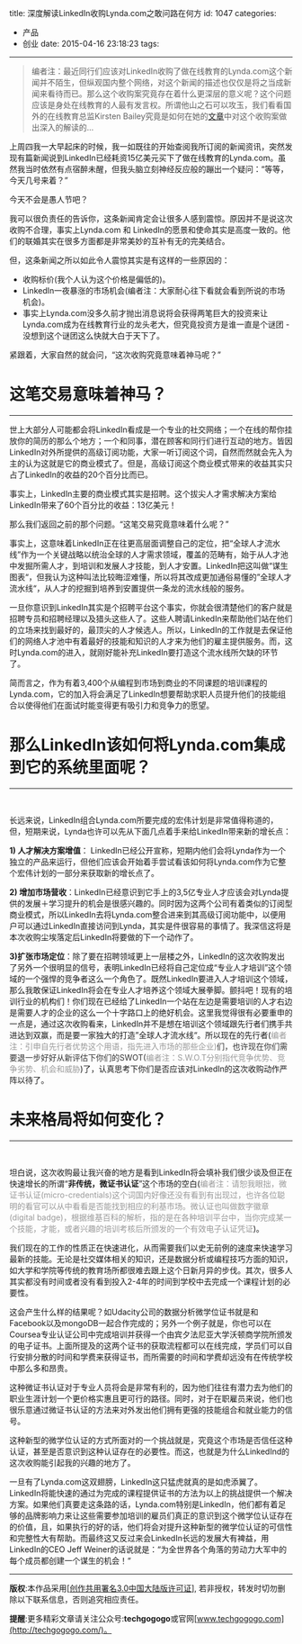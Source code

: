 title: 深度解读LinkedIn收购Lynda.com之敢问路在何方
id: 1047
categories:
  - 产品
  - 创业
date: 2015-04-16 23:18:23
tags:
---


> 编者注：最近同行们应该对LinkedIn收购了做在线教育的Lynda.com这个新闻并不陌生，但纵观国内整个网络，对这个新闻的描述也仅仅是将之当成新闻来看待而已。那么这个收购案究竟存在着什么更深层的意义呢？这个问题应该是身处在线教育的人最有发言权。所谓他山之石可以攻玉，我们看看国外的在线教育总监Kirsten Bailey究竟是如何在她的[文章](https://medium.com/@kirsten.bailey/linkedin-acquires-lynda-com-but-what-does-it-mean-a1085f8337e9)中对这个收购案做出深入的解读的...

上周四我一大早起床的时候，我一如既往的开始查阅我所订阅的新闻资讯，突然发现有篇新闻说到LinkedIn已经耗资15亿美元买下了做在线教育的Lynda.com。虽然我当时依然有点宿醉未醒，但我头脑立刻神经反应般的蹦出一个疑问：“等等，今天几号来着？”

今天不会是愚人节吧？

我可以很负责任的告诉你，这条新闻肯定会让很多人感到震惊。原因并不是说这次收购不合理，事实上Lynda.com 和 LinkedIn的愿景和使命其实是高度一致的。他们的联婚其实在很多方面都是非常美妙的互补有无的完美结合。

但，这条新闻之所以如此令人震惊其实是有这样的一些原因的：

*   收购标价(我个人认为这个价格是偏低的)。
*   LinkedIn一夜暴涨的市场机会(编者注：大家耐心往下看就会看到所说的市场机会)。
*   事实上Lynda.com没多久前才抛出消息说将会获得两笔巨大的投资来让Lynda.com成为在线教育行业的龙头老大，但究竟投资方是谁一直是个谜团 - 没想到这个谜团这么快就大白于天下了。

紧跟着，大家自然的就会问，“这次收购究竟意味着神马呢？”

# 这笔交易意味着神马？

* * *

世上大部分人可能都会将LinkedIn看成是一个专业的社交网络；一个在线的帮你挂放你的简历的那么个地方；一个和同事，潜在顾客和同行们进行互动的地方。皆因LinkedIn对外所提供的高级订阅功能，大家一听订阅这个词，自然而然就会先入为主的认为这就是它的商业模式了。但是，高级订阅这个商业模式带来的收益其实只占了LinkedIn的收益的20个百分比而已。

事实上，LinkedIn主要的商业模式其实是招聘。这个拔尖人才需求解决方案给LinkedIn带来了60个百分比的收益：13亿美元！

那么我们返回之前的那个问题。“这笔交易究竟意味着什么呢？”

事实上，这意味着LinkedIn正在往更高层面调整自己的定位，把“全球人才流水线”作为一个关键战略以统治全球的人才需求领域，覆盖的范畴有，始于从人才池中发掘所需人才，到培训和发展人才技能，到人才安置。LinkedIn把这叫做“谋生图表“，但我认为这种叫法比较晦涩难懂，所以将其改成更加通俗易懂的”全球人才流水线“，从人才的挖掘到培养到安置提供一条龙的流水线般的服务。

一旦你意识到LinkedIn其实是个招聘平台这个事实，你就会很清楚他们的客户就是招聘专员和招聘经理以及猎头这些人了。这些人聘请LinkedIn来帮助他们站在他们的立场来找到最好的，最顶尖的人才候选人。所以，LinkedIn的工作就是去保证他们的网络人才池中有着最好的技能和知识的人才来为他们的雇主提供服务。而，这时Lynda.com的进入，就刚好能补充LinkedIn要打造这个流水线所欠缺的环节了。

简而言之，作为有着3,400个从编程到市场到商业的不同课题的培训课程的Lynda.com，它的加入将会满足了LinkedIn想要帮助求职人员提升他们的技能组合以使得他们在面试时能变得更有吸引力和竞争力的愿望。

# 那么LinkedIn该如何将Lynda.com集成到它的系统里面呢？

* * *

&nbsp;

长远来说，LinkedIn组合Lynda.com所要完成的宏伟计划是非常值得称道的，但，短期来说，Lynda也许可以先从下面几点着手来给LinkedIn带来新的增长点：

**1) 人才解决方案增值**： LinkedIn已经公开宣称，短期内他们会将Lynda作为一个独立的产品来运行，但他们应该会开始着手尝试看该如何将Lynda.com作为它整个宏伟计划的一部分来获取新的增长点了。

**2) 增加市场营收**：LinkedIn已经意识到它手上的3,5亿专业人才应该会对Lynda提供的发展＋学习提升的机会是很感兴趣的。同时因为这两个公司有着类似的订阅型商业模式，所以LinkedIn去将Lynda.com整合进来到其高级订阅功能中，以便用户可以通过LinkedIn直接访问到Lynda，其实是件很容易的事情了。我深信这将是本次收购尘埃落定后LinkedIn将要做的下一个动作了。

**3)扩张市场定位**：除了要在招聘领域更上一层楼之外，LinkedIn的这次收购发出了另外一个很明显的信号，表明LinkedIn已经将自己定位成“专业人才培训”这个领域的一个强悍的竞争者这么一个角色了。既然LinkedIn要进入人才培训这个领域，那么我敢保证LinkedIn将会在专业人才培养这个领域大展拳脚。颤抖吧！现有的培训行业的机构们！你们现在已经给了LinkedIn一个站在左边是需要培训的人才右边是需要人才的企业的这么一个十字路口上的绝好机会。这里我觉得很有必要重申的一点是，通过这次收购看来，LinkedIn并不是想在培训这个领域跟先行者们携手共进达到双赢，而是要一家独大的打造”全球人才流水线“。所以现在的先行者(<span style="color: #999999;">编者注：引申自先行者优势这个用语，指先进入市场的那些企业)<span style="color: #333333;">们，也许现在你们需要退一步好好从新评估下你们的SWOT(<span style="color: #999999;">编者注：S.W.O.T分别指代</span></span>竞争优势、竞争劣势、机会和威胁</span>)了，认真思考下你们是否应该对LinkedIn的这次收购动作严阵以待了。

# 未来格局将如何变化？

* * *

&nbsp;

坦白说，这次收购最让我兴奋的地方是看到LinkedIn将会填补我们很少谈及但正在快速增长的所谓“**非传统，微证书认证**”这个市场的空白(<span style="color: #999999;">编者注：请恕我眼拙，微证书认证(micro-credentials)这个词国内好像还没有看到有出现过，也许各位聪明的看官可以从中看看是否能找到相应的利基市场。微认证也叫做数字徽章(digital badge)，根据维基百科的解析，指的是在各种培训平台中，当你完成某一个技能，才能，或者兴趣的培训考核后所颁发的一个有效电子认证凭证</span>)。

我们现在的工作的性质正在快速进化，从而需要我们以史无前例的速度来快速学习最新的技能。无论是社交媒体相关的知识，还是数据分析或编程技巧方面的知识，如大学和学院等传统的教育场所都很难去跟上这个日新月异的步伐。其次，很多人其实都没有时间或者没有看到投入2-4年的时间到学校中去完成一个课程计划的必要性。

这会产生什么样的结果呢？如Udacity公司的数据分析微学位证书就是和Facebook以及mongoDB一起合作完成的；另外一个例子就是，你也可以在Coursea专业认证公司中完成培训并获得一个由宾夕法尼亚大学沃顿商学院所颁发的电子证书。上面所提及的这两个证书的获取流程都可以在线完成，学员们可以自行安排分散的时间和学费来获得证书，而所需要的时间和学费却远没有在传统学校中那么多和昂贵。

这种微证书认证对于专业人员将会是非常有利的，因为他们往往有潜力去为他们的职业生涯计划一个更价格实惠且更可行的路径。同时，对于在职雇员来说，他们也很乐意通过微证书认证的方法来对外发出他们拥有更强的技能组合和就业能力的信号。

这种新型的微学位认证的方式所面对的一个挑战就是，究竟这个市场是否信任这种认证，甚至是否意识到这种认证存在的必要性。而这，也就是为什么LinkedInd的这次收购能引起我的兴趣的地方了。

一旦有了Lynda.com这双翅膀，LinkedIn这只猛虎就真的是如虎添翼了。LinkedIn将能快速的通过为完成的课程提供证书的方法为以上的挑战提供一个解决方案。如果他们真要走这条路的话，Lynda.com特别是LinkedIn，他们都有着足够的品牌影响力来让这些需要参加培训的雇员们真正的意识到这个微学位认证存在的价值，且，如果执行的好的话，他们将会对提升这种新型的微学位认证的可信性和完整性大有帮助。而最终这又反过来会LinkedIn长远的发展大有裨益，用LinkedIn的CEO Jeff Weiner的话说就是：“为全世界各个角落的劳动力大军中的每个成员都创建一个谋生的机会！“

* * *

**版权**:本作品采用[[创作共用署名3.0中国大陆版许可证](http://creativecommons.org/licenses/by/3.0/cn/)], 若非授权，转发时切勿删除以下联系信息，否则追究相应责任。

**提醒**:更多精彩文章请关注公众号:**techgogogo**或官网[www.techgogogo.com](http://techgogogo.com/)。